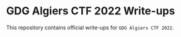 # GDG Algiers CTF 2022 Write-ups

This repository contains official write-ups for `GDG Algiers CTF 2022`.
